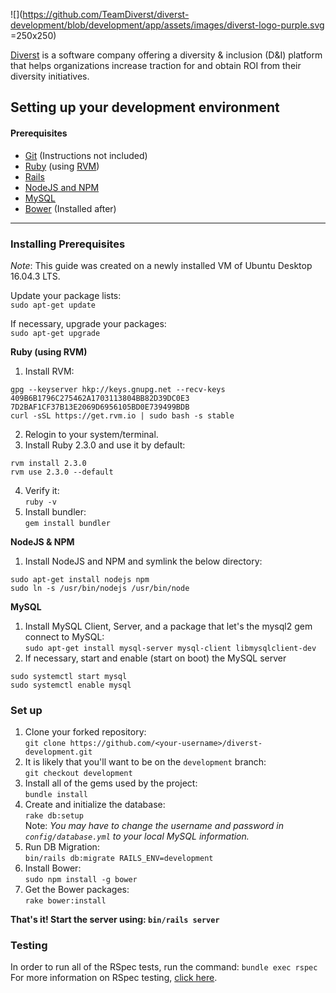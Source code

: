 ![](https://github.com/TeamDiverst/diverst-development/blob/development/app/assets/images/diverst-logo-purple.svg =250x250)

[Diverst](https://diverst.com/) is a software company offering a diversity & inclusion (D&I) platform that helps organizations increase traction for and obtain ROI from their diversity initiatives.


## Setting up your development environment

#### Prerequisites
- [Git](https://git-scm.com/) (Instructions not included)
- [Ruby](https://www.ruby-lang.org/en/) (using [RVM](https://rvm.io/))
- [Rails](http://rubyonrails.org/)
- [NodeJS and NPM](https://nodejs.org/en/)
- [MySQL](https://www.mysql.com/)
- [Bower](https://bower.io/) (Installed after)

---

### Installing Prerequisites
*Note*: This guide was created on a newly installed VM of Ubuntu Desktop 16.04.3 LTS.  
  
Update your package lists:  
`sudo apt-get update`  

If necessary, upgrade your packages:  
`sudo apt-get upgrade`
  
**Ruby (using RVM)**
1. Install RVM:  
```
gpg --keyserver hkp://keys.gnupg.net --recv-keys 409B6B1796C275462A1703113804BB82D39DC0E3 7D2BAF1CF37B13E2069D6956105BD0E739499BDB
curl -sSL https://get.rvm.io | sudo bash -s stable
```
2. Relogin to your system/terminal.  
3. Install Ruby 2.3.0 and use it by default:  
```
rvm install 2.3.0
rvm use 2.3.0 --default
```
4. Verify it:  
`ruby -v`
5. Install bundler:  
`gem install bundler`

**NodeJS & NPM**
1. Install NodeJS and NPM and symlink the below directory:  
```
sudo apt-get install nodejs npm
sudo ln -s /usr/bin/nodejs /usr/bin/node
```

**MySQL**
1. Install MySQL Client, Server, and a package that let's the mysql2 gem connect to MySQL:  
`sudo apt-get install mysql-server mysql-client libmysqlclient-dev`
2. If necessary, start and enable (start on boot) the MySQL server
```
sudo systemctl start mysql
sudo systemctl enable mysql
```

### Set up

1. Clone your forked repository:  
`git clone https://github.com/<your-username>/diverst-development.git`  
2. It is likely that you'll want to be on the `development` branch:  
`git checkout development`  
3. Install all of the gems used by the project:  
`bundle install`
4. Create and initialize the database:  
`rake db:setup`  
Note: *You may have to change the username and password in `config/database.yml` to your local MySQL information.*
5. Run DB Migration:  
`bin/rails db:migrate RAILS_ENV=development`
6. Install Bower:  
`sudo npm install -g bower`
7. Get the Bower packages:  
`rake bower:install`

**That's it! Start the server using: `bin/rails server`**  
  
### Testing
In order to run all of the RSpec tests, run the command: `bundle exec rspec`  
For more information on RSpec testing, [click here](https://github.com/rspec/rspec-rails).


